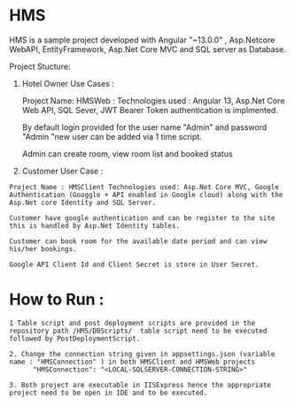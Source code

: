 # HMS
HMS is a sample project developed with Angular "~13.0.0" , Asp.Netcore WebAPI, EntityFramework, Asp.Net Core MVC and SQL server as Database.

Project Stucture:

1. Hotel Owner Use Cases :

    Project Name: HMSWeb : Technologies used : Angular 13, Asp.Net Core Web API, SQL Sever, JWT Bearer Token authentication is implmented.
  
    By default login provided for the user name "Admin" and password "Admin "new user can be added via 1 time script.
  
    Admin can create room, view room list and booked status
  
  
  2. Customer User Case : 
  
    Project Name : HMSClient Technologies used: Asp.Net Core MVC, Google Authentication (Googgle + API enabled in Google cloud) along with the Asp.Net core Identity and SQL Server.
    
    Customer have google authentication and can be register to the site this is handled by Asp.Net Identity tables.
    
    Customer can book room for the available date period and can view his/her bookings.
    
    Google API Client Id and Client Secret is store in User Secret.
    
    
   # How to Run :
    
    1 Table script and post deployment scripts are provided in the repository path /HMS/DBScripts/  table script need to be executed  followed by PostDeploymentScript.
    
    2. Change the connection string given in appsettings.json (variable name : "HMSConnection" ) in both HMSClient and HMSWeb projects
          "HMSConnection": "<LOCAL-SQLSERVER-CONNECTION-STRING>"
          
    3. Both project are executable in IISExpress hence the appropriate project need to be open in IDE and to be executed.
    
    
